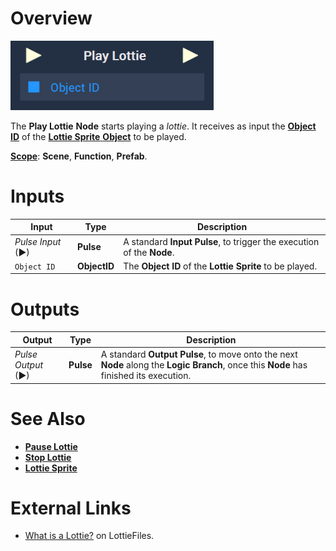# Overview

![The Play Lottie Node.](../../../.gitbook/assets/node-play-lottie.png)

The **Play Lottie** **Node** starts playing a *lottie*. It receives as input the [**Object ID**](../../../objects-and-types/scene-objects/README.md#objects-in-logic) of the [**Lottie Sprite** **Object**](../../../objects-and-types/scene-objects/lottie-sprite.md) to be played.

[**Scope**](../../overview.md#scopes): **Scene**, **Function**, **Prefab**.

# Inputs

|Input|Type|Description|
|---|---|---|
|*Pulse Input* (►)|**Pulse**|A standard **Input Pulse**, to trigger the execution of the **Node**.|
| `Object ID` | **ObjectID** | The **Object ID** of the **Lottie Sprite** to be played. |

# Outputs

|Output|Type|Description|
|---|---|---|
|*Pulse Output* (►)|**Pulse**|A standard **Output Pulse**, to move onto the next **Node** along the **Logic Branch**, once this **Node** has finished its execution.|


# See Also

* [**Pause Lottie**](pause-lottie.md)
* [**Stop Lottie**](stop-lottie.md)
* [**Lottie Sprite**](../../../objects-and-types/scene-objects/lottie-sprite.md)

# External Links

* [What is a Lottie?](https://lottiefiles.com/what-is-lottie) on LottieFiles.
